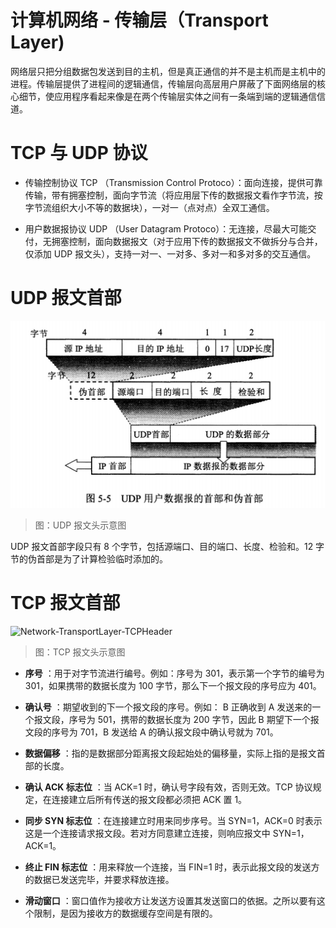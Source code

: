 # 计算机网络 - 传输层（Transport Layer)

网络层只把分组数据包发送到目的主机，但是真正通信的并不是主机而是主机中的进程。传输层提供了进程间的逻辑通信，传输层向高层用户屏蔽了下面网络层的核心细节，使应用程序看起来像是在两个传输层实体之间有一条端到端的逻辑通信信道。

# TCP 与 UDP 协议

- 传输控制协议 TCP （Transmission Control Protoco）：面向连接，提供可靠传输，带有拥塞控制，面向字节流（将应用层下传的数据报文看作字节流，按字节流组织大小不等的数据块），一对一（点对点）全双工通信。

- 用户数据报协议 UDP （User Datagram Protoco）：无连接，尽最大可能交付，无拥塞控制，面向数据报文（对于应用下传的数据报文不做拆分与合并，仅添加 UDP 报文头），支持一对一、一对多、多对一和多对多的交互通信。

# UDP 报文首部

![Network-TransportLayer-UDPHeader][Network-TransportLayer-UDPHeader]

> 图：UDP 报文头示意图

UDP 报文首部字段只有 8 个字节，包括源端口、目的端口、长度、检验和。12 字节的伪首部是为了计算检验临时添加的。

# TCP 报文首部

![Network-TransportLayer-TCPHeader][Network-TransportLayer-TCPHeader]

> 图：TCP 报文头示意图

- **序号** ：用于对字节流进行编号。例如：序号为 301，表示第一个字节的编号为 301，如果携带的数据长度为 100 字节，那么下一个报文段的序号应为 401。

- **确认号** ：期望收到的下一个报文段的序号。例如： B 正确收到 A 发送来的一个报文段，序号为 501，携带的数据长度为 200 字节，因此 B 期望下一个报文段的序号为 701，B 发送给 A 的确认报文段中确认号就为 701。

- **数据偏移** ：指的是数据部分距离报文段起始处的偏移量，实际上指的是报文首部的长度。

- **确认 ACK 标志位** ：当 ACK=1 时，确认号字段有效，否则无效。TCP 协议规定，在连接建立后所有传送的报文段都必须把 ACK 置 1。

- **同步 SYN 标志位** ：在连接建立时用来同步序号。当 SYN=1，ACK=0 时表示这是一个连接请求报文段。若对方同意建立连接，则响应报文中 SYN=1，ACK=1。

- **终止 FIN 标志位** ：用来释放一个连接，当 FIN=1 时，表示此报文段的发送方的数据已发送完毕，并要求释放连接。

- **滑动窗口** ：窗口值作为接收方让发送方设置其发送窗口的依据。之所以要有这个限制，是因为接收方的数据缓存空间是有限的。



[Network-TransportLayer-UDPHeader]: ../../images/Network-TransportLayer-UDPHeader.jpg

[Network-TransportLayer-TCPHeader]: ../../images/Network-TransportLayer-TCPHeader.jpg

<!-- EOF -->